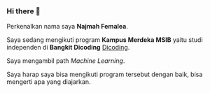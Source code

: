 ### Hi there 👋

Perkenalkan nama saya **Najmah Femalea**.<br>

Saya sedang mengikuti program **Kampus Merdeka MSIB** yaitu studi independen di **Bangkit Dicoding** [Dicoding](https://www.dicoding.com/).<br>

Saya mengambil path *Machine Learning*.<br>

Saya harap saya bisa mengikuti program tersebut dengan baik, bisa mengerti apa yang diajarkan.

<!--
**NajmahFemalea/NajmahFemalea** is a ✨ _special_ ✨ repository because its `README.md` (this file) appears on your GitHub profile.

Here are some ideas to get you started:

- 🔭 I’m currently working on ...
- 🌱 I’m currently learning ...
- 👯 I’m looking to collaborate on ...
- 🤔 I’m looking for help with ...
- 💬 Ask me about ...
- 📫 How to reach me: ...
- 😄 Pronouns: ...
- ⚡ Fun fact: ...
-->
